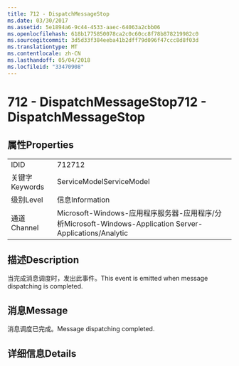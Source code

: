 ```yaml
---
title: 712 - DispatchMessageStop
ms.date: 03/30/2017
ms.assetid: 5e1894a6-9c44-4533-aaec-64063a2cbb06
ms.openlocfilehash: 618b1775850078ca2c0c60cc8f78b878219982c0
ms.sourcegitcommit: 3d5d33f384eeba41b2dff79d096f47ccc8d8f03d
ms.translationtype: MT
ms.contentlocale: zh-CN
ms.lasthandoff: 05/04/2018
ms.locfileid: "33470908"
---
```

# <a name="712---dispatchmessagestop"></a><span data-ttu-id="827fb-102">712 - DispatchMessageStop</span><span class="sxs-lookup"><span data-stu-id="827fb-102">712 - DispatchMessageStop</span></span>
## <a name="properties"></a><span data-ttu-id="827fb-103">属性</span><span class="sxs-lookup"><span data-stu-id="827fb-103">Properties</span></span>  
  
|||  
|-|-|  
|<span data-ttu-id="827fb-104">ID</span><span class="sxs-lookup"><span data-stu-id="827fb-104">ID</span></span>|<span data-ttu-id="827fb-105">712</span><span class="sxs-lookup"><span data-stu-id="827fb-105">712</span></span>|  
|<span data-ttu-id="827fb-106">关键字</span><span class="sxs-lookup"><span data-stu-id="827fb-106">Keywords</span></span>|<span data-ttu-id="827fb-107">ServiceModel</span><span class="sxs-lookup"><span data-stu-id="827fb-107">ServiceModel</span></span>|  
|<span data-ttu-id="827fb-108">级别</span><span class="sxs-lookup"><span data-stu-id="827fb-108">Level</span></span>|<span data-ttu-id="827fb-109">信息</span><span class="sxs-lookup"><span data-stu-id="827fb-109">Information</span></span>|  
|<span data-ttu-id="827fb-110">通道</span><span class="sxs-lookup"><span data-stu-id="827fb-110">Channel</span></span>|<span data-ttu-id="827fb-111">Microsoft-Windows-应用程序服务器-应用程序/分析</span><span class="sxs-lookup"><span data-stu-id="827fb-111">Microsoft-Windows-Application Server-Applications/Analytic</span></span>|  
  
## <a name="description"></a><span data-ttu-id="827fb-112">描述</span><span class="sxs-lookup"><span data-stu-id="827fb-112">Description</span></span>  
 <span data-ttu-id="827fb-113">当完成消息调度时，发出此事件。</span><span class="sxs-lookup"><span data-stu-id="827fb-113">This event is emitted when message dispatching is completed.</span></span>  
  
## <a name="message"></a><span data-ttu-id="827fb-114">消息</span><span class="sxs-lookup"><span data-stu-id="827fb-114">Message</span></span>  
 <span data-ttu-id="827fb-115">消息调度已完成。</span><span class="sxs-lookup"><span data-stu-id="827fb-115">Message dispatching completed.</span></span>  
  
## <a name="details"></a><span data-ttu-id="827fb-116">详细信息</span><span class="sxs-lookup"><span data-stu-id="827fb-116">Details</span></span>
